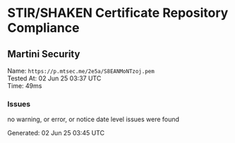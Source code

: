 # STIR/SHAKEN Certificate Repository Compliance

## Martini Security

Name: `https://p.mtsec.me/2e5a/S8EANMoNTzoj.pem`\
Tested At: 02 Jun 25 03:37 UTC\
Time: 49ms

### Issues

no warning, or error, or notice date level issues were found

Generated: 02 Jun 25 03:45 UTC